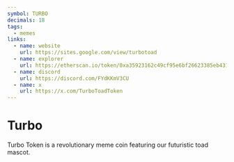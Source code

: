 ```yaml
---
symbol: TURBO
decimals: 18
tags:
  - memes
links:
  - name: website
    url: https://sites.google.com/view/turbotoad
  - name: explorer
    url: https://etherscan.io/token/0xa35923162c49cf95e6bf26623385eb431ad920d3
  - name: discord
    url: https://discord.com/FYdKKmV3CU
  - name: x
    url: https://x.com/TurboToadToken
---
```


# Turbo

Turbo Token is a revolutionary meme coin featuring our futuristic toad mascot.
